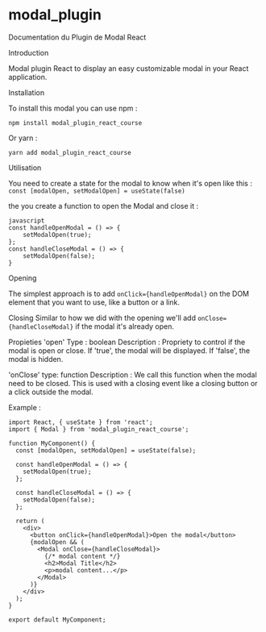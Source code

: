 # modal_plugin
Documentation du Plugin de Modal React

Introduction 

Modal plugin React to display an easy customizable modal in your React application. 

Installation 

To install this modal you can use npm : 

`npm install modal_plugin_react_course`

Or yarn : 

`yarn add modal_plugin_react_course`

Utilisation 

You need to create a state for the modal to know when it's open like this : 
`const [modalOpen, setModalOpen] = useState(false)`

the you create a function to open the Modal and close it :
```
javascript
const handleOpenModal = () => {
    setModalOpen(true);
};
const handleCloseModal = () => {
    setModalOpen(false);
}
```


Opening 

The simplest approach is to add `onClick={handleOpenModal}` on the DOM element that you want to use, like a button or a link.

Closing 
Similar to how we did with the opening we'll add `onClose={handleCloseModal}` if the modal it's already open. 

Propieties 
'open' 
Type : boolean
Description : Propriety to control if the modal is open or close. If 'true', the modal will be displayed. If 'false', the modal is hidden.

'onClose'
type: function
Description : We call this function when the modal need to be closed. This is used with a closing event like a closing button or a click outside the modal. 

Example : 

```
import React, { useState } from 'react';
import { Modal } from 'modal_plugin_react_course';

function MyComponent() {
  const [modalOpen, setModalOpen] = useState(false);

  const handleOpenModal = () => {
    setModalOpen(true);
  };

  const handleCloseModal = () => {
    setModalOpen(false);
  };

  return (
    <div>
      <button onClick={handleOpenModal}>Open the modal</button>
      {modalOpen && (
        <Modal onClose={handleCloseModal}>
          {/* modal content */}
          <h2>Modal Title</h2>
          <p>modal content...</p>
        </Modal>
      )}
    </div>
  );
}

export default MyComponent;

```